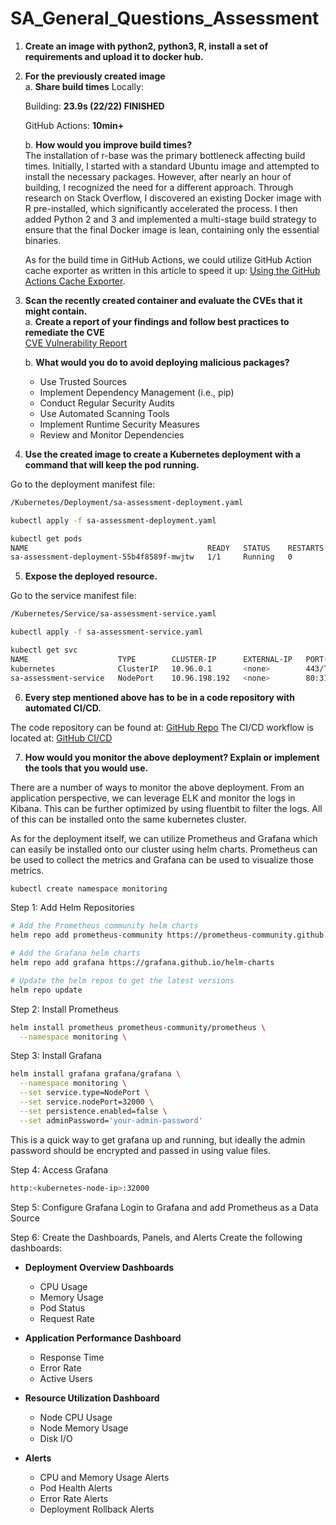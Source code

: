 # SA_General_Questions_Assessment

1. **Create an image with python2, python3, R, install a set of requirements and upload it to docker hub.**

2. **For the previously created image**<br>
   a. **Share build times**
   Locally:

   Building: **23.9s (22/22) FINISHED**

   GitHub Actions: **10min+**

   b. **How would you improve build times?**  
   The installation of r-base was the primary bottleneck affecting build times. Initially, I started with a standard Ubuntu image and attempted to install the necessary packages. However, after nearly an hour of building, I recognized the need for a different approach. Through research on Stack Overflow, I discovered an existing Docker image with R pre-installed, which significantly accelerated the process. I then added Python 2 and 3 and implemented a multi-stage build strategy to ensure that the final Docker image is lean, containing only the essential binaries.

   As for the build time in GitHub Actions, we could utilize GitHub Action cache exporter as written in this article to speed it up: [Using the GitHub Actions Cache Exporter](https://depot.dev/blog/docker-layer-caching-in-github-actions#using-the-github-actions-cache-exporter).

3. **Scan the recently created container and evaluate the CVEs that it might contain.**  
   a. **Create a report of your findings and follow best practices to remediate the CVE**  
   [CVE Vulnerability Report](https://github.com/dmesa2/SA_General_Questions_Assessment/blob/main/Report/CVE_Vulnerability_Report.pdf)

   b. **What would you do to avoid deploying malicious packages?**

   - Use Trusted Sources
   - Implement Dependency Management (i.e., pip)
   - Conduct Regular Security Audits
   - Use Automated Scanning Tools
   - Implement Runtime Security Measures
   - Review and Monitor Dependencies

4. **Use the created image to create a Kubernetes deployment with a command that will keep the pod running.**

Go to the deployment manifest file:

```bash
/Kubernetes/Deployment/sa-assessment-deployment.yaml
```

```bash
kubectl apply -f sa-assessment-deployment.yaml
```

```bash
kubectl get pods
NAME                                        READY   STATUS    RESTARTS   AGE
sa-assessment-deployment-55b4f8589f-mwjtw   1/1     Running   0          35s
```

5. **Expose the deployed resource.**

Go to the service manifest file:

```bash
/Kubernetes/Service/sa-assessment-service.yaml
```

```bash
kubectl apply -f sa-assessment-service.yaml
```

```bash
kubectl get svc
NAME                    TYPE        CLUSTER-IP      EXTERNAL-IP   PORT(S)        AGE
kubernetes              ClusterIP   10.96.0.1       <none>        443/TCP        328d
sa-assessment-service   NodePort    10.96.198.192   <none>        80:31176/TCP   7s
```

6. **Every step mentioned above has to be in a code repository with automated CI/CD.**

The code repository can be found at: [GitHub Repo](https://github.com/dmesa2/SA_General_Questions_Assessment)
The CI/CD workflow is located at: [GitHub CI/CD](https://github.com/dmesa2/SA_General_Questions_Assessment/blob/main/.github/workflows/docker-build-and-push.yml)

7. **How would you monitor the above deployment? Explain or implement the tools that you would use.**

There are a number of ways to monitor the above deployment. From an application perspective, we can leverage ELK and monitor the logs in Kibana.
This can be further optimized by using fluentbit to filter the logs. All of this can be installed onto the same kubernetes cluster.

As for the deployment itself, we can utilize Prometheus and Grafana which can easily be installed onto our cluster using helm charts. Prometheus can be used
to collect the metrics and Grafana can be used to visualize those metrics.

```bash
kubectl create namespace monitoring
```

Step 1: Add Helm Repositories

```bash
# Add the Prometheus community helm charts
helm repo add prometheus-community https://prometheus-community.github.io/helm-charts

# Add the Grafana helm charts
helm repo add grafana https://grafana.github.io/helm-charts

# Update the helm repos to get the latest versions
helm repo update
```

Step 2: Install Prometheus

```bash
helm install prometheus prometheus-community/prometheus \
  --namespace monitoring \
```

Step 3: Install Grafana

```bash
helm install grafana grafana/grafana \
  --namespace monitoring \
  --set service.type=NodePort \
  --set service.nodePort=32000 \
  --set persistence.enabled=false \
  --set adminPassword='your-admin-password'
```

This is a quick way to get grafana up and running, but ideally the admin password should be encrypted and passed in using value files.

Step 4: Access Grafana

```bash
http:<kubernetes-node-ip>:32000
```

Step 5: Configure Grafana
Login to Grafana and add Prometheus as a Data Source

Step 6: Create the Dashboards, Panels, and Alerts
Create the following dashboards:

- **Deployment Overview Dashboards**

  - CPU Usage
  - Memory Usage
  - Pod Status
  - Request Rate

- **Application Performance Dashboard**

  - Response Time
  - Error Rate
  - Active Users

- **Resource Utilization Dashboard**

  - Node CPU Usage
  - Node Memory Usage
  - Disk I/O

- **Alerts**

  - CPU and Memory Usage Alerts
  - Pod Health Alerts
  - Error Rate Alerts
  - Deployment Rollback Alerts
